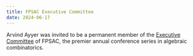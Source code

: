 ```yaml
---
title: FPSAC Executive Committee
date: 2024-06-17
---
```


Arvind Ayyer was invited to be a permanent member of the [Executive Committee](https://fpsac.org/executive/) of FPSAC, the premier annual conference series in algebraic combinatorics.
